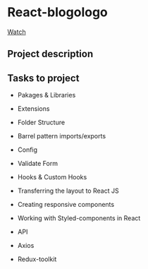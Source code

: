 # React-blogologo

[Watch][def]

[def]: https://sivilenok.github.io/react-blogologo

## Project description



## Tasks to project

- Pakages & Libraries

- Extensions

- Folder Structure

- Barrel pattern imports/exports

- Config

- Validate Form

- Hooks & Custom Hooks

- Transferring the layout to React JS

- Creating responsive components

- Working with Styled-components in React

- API

- Axios

- Redux-toolkit
